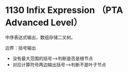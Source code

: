# 1130 Infix Expression （PTA Advanced Level）
中序表达式输出，数组存储二叉树。

边界：括号输出
- 没有最大范围的括号-->判断是否是根节点
- 对应计算符号两边输出括号-->判断不是叶子节点